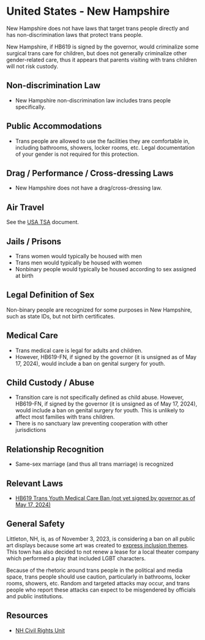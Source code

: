 # United States - New Hampshire

New Hampshire does not have laws that target trans people directly and has
non-discrimination laws that protect trans people.

New Hampshire, if HB619 is signed by the governor, would criminalize some
surgical trans care for children, but does not generally criminalize other
gender-related care, thus it appears that parents visiting with trans
children will not risk custody.

## Non-discrimination Law

 * New Hampshire non-discrimination law includes trans people specifically.

## Public Accommodations

 * Trans people are allowed to use the facilities they are comfortable
   in, including bathrooms, showers, locker rooms, etc.  Legal
   documentation of your gender is not required for this protection.

## Drag / Performance / Cross-dressing Laws

 * New Hampshire does not have a drag/cross-dressing law.

## Air Travel

See the [USA TSA](notes/tsa.md) document.

## Jails / Prisons

 * Trans women would typically be housed with men
 * Trans men would typically be housed with women
 * Nonbinary people would typically be housed according to sex
   assigned at birth

## Legal Definition of Sex

Non-binary people are recognized for some purposes in New Hampshire, such as
state IDs, but not birth certificates.

## Medical Care

 * Trans medical care is legal for adults and children.
 * However, HB619-FN, if signed by the governor (it is unsigned as of
   May 17, 2024), would include a ban on genital surgery for youth.

## Child Custody / Abuse

 * Transition care is not specifically defined as child abuse.
   However, HB619-FN, if signed by the governor (it is unsigned as of
   May 17, 2024), would include a ban on genital surgery for youth. This
   is unlikely to affect most families with trans children.
 * There is no sanctuary law preventing cooperation with other
   jurisdictions
 
## Relationship Recognition

 * Same-sex marriage (and thus all trans marriage) is recognized

## Relevant Laws

 * [HB619 Trans Youth Medical Care Ban (not yet signed by governor as of May 17, 2024)](https://gencourt.state.nh.us/bill_status/billinfo.aspx?id=71)

## General Safety

Littleton, NH, is, as of November 3, 2023, is considering a ban on all
public art displays because some art was created to [express inclusion
themes](https://www.cbc.ca/news/world/new-hampshire-town-art-debate-1.7014430).
This town has also decided to not renew a lease for a local theater
company which performed a play that included LGBT characters.

Because of the rhetoric around trans people in the political and media
space, trans people should use caution, particularly in bathrooms,
locker rooms, showers, etc.  Random and targeted attacks may occur, and
trans people who report these attacks can expect to be misgendered by
officials and public institutions.

## Resources

 * [NH Civil Rights Unit](https://www.doj.nh.gov/civil-rights/index.htm)
